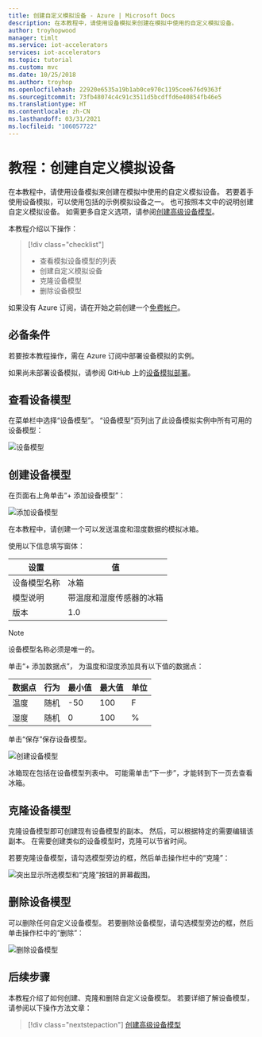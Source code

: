 ```yaml
---
title: 创建自定义模拟设备 - Azure | Microsoft Docs
description: 在本教程中，请使用设备模拟来创建在模拟中使用的自定义模拟设备。
author: troyhopwood
manager: timlt
ms.service: iot-accelerators
services: iot-accelerators
ms.topic: tutorial
ms.custom: mvc
ms.date: 10/25/2018
ms.author: troyhop
ms.openlocfilehash: 22920e6535a19b1ab0ce970c1195cee676d9363f
ms.sourcegitcommit: 73fb48074c4c91c3511d5bcdffd6e40854fb46e5
ms.translationtype: HT
ms.contentlocale: zh-CN
ms.lasthandoff: 03/31/2021
ms.locfileid: "106057722"
---
```

# <a name="tutorial-create-a-custom-simulated-device"></a>教程：创建自定义模拟设备

在本教程中，请使用设备模拟来创建在模拟中使用的自定义模拟设备。 若要着手使用设备模拟，可以使用包括的示例模拟设备之一。 也可按照本文中的说明创建自定义模拟设备。 如需更多自定义选项，请参阅[创建高级设备模型](iot-accelerators-device-simulation-advanced-device.md)。

本教程介绍以下操作：

>[!div class="checklist"]
> * 查看模拟设备模型的列表
> * 创建自定义模拟设备
> * 克隆设备模型
> * 删除设备模型

如果没有 Azure 订阅，请在开始之前创建一个[免费帐户](https://azure.microsoft.com/free/?WT.mc_id=A261C142F)。

## <a name="prerequisites"></a>必备条件

若要按本教程操作，需在 Azure 订阅中部署设备模拟的实例。

如果尚未部署设备模拟，请参阅 GitHub 上的[设备模拟部署](https://github.com/Azure/device-simulation-dotnet/blob/master/README.md)。

## <a name="view-your-device-models"></a>查看设备模型

在菜单栏中选择“设备模型”。  “设备模型”页列出了此设备模拟实例中所有可用的设备模型： 

![设备模型](media/iot-accelerators-device-simulation-create-custom-device/devicemodelnav.png)

## <a name="create-a-device-model"></a>创建设备模型

在页面右上角单击“+ 添加设备模型”： 

![添加设备模型](media/iot-accelerators-device-simulation-create-custom-device/devicemodels.png)

在本教程中，请创建一个可以发送温度和湿度数据的模拟冰箱。

使用以下信息填写窗体：

| 设置             | 值                                                |
| ------------------- | ---------------------------------------------------- |
| 设备模型名称   | 冰箱                                         |
| 模型说明   | 带温度和湿度传感器的冰箱 |
| 版本             | 1.0                                                  |

> [!NOTE]
> 设备模型名称必须是唯一的。

单击“+ 添加数据点”，  为温度和湿度添加具有以下值的数据点：

| 数据点          | 行为        | 最小值 | 最大值 | 单位 |
| ------------------- | --------------- | --------- | --------- | ---- |
| 温度         | 随机          | -50       | 100       | F    |
| 湿度            | 随机          | 0         | 100       | %    |

单击“保存”保存设备模型。 

![创建设备模型](media/iot-accelerators-device-simulation-create-custom-device/adddevicemodel.png)

冰箱现在包括在设备模型列表中。 可能需单击“下一步”，才能转到下一页去查看冰箱。 

## <a name="clone-a-device-model"></a>克隆设备模型

克隆设备模型即可创建现有设备模型的副本。 然后，可以根据特定的需要编辑该副本。 在需要创建类似的设备模型时，克隆可以节省时间。

若要克隆设备模型，请勾选模型旁边的框，然后单击操作栏中的“克隆”： 

![突出显示所选模型和“克隆”按钮的屏幕截图。](media/iot-accelerators-device-simulation-create-custom-device/clonedevice.png)

## <a name="delete-a-device-model"></a>删除设备模型

可以删除任何自定义设备模型。 若要删除设备模型，请勾选模型旁边的框，然后单击操作栏中的“删除”： 

![删除设备模型](media/iot-accelerators-device-simulation-create-custom-device/deletedevice.png)

## <a name="next-steps"></a>后续步骤

本教程介绍了如何创建、克隆和删除自定义设备模型。 若要详细了解设备模型，请参阅以下操作方法文章：

> [!div class="nextstepaction"]
> [创建高级设备模型](iot-accelerators-device-simulation-advanced-device.md)